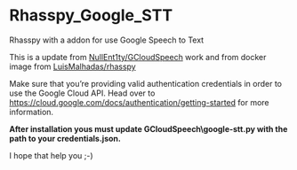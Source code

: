 # Rhasspy_Google_STT
Rhasspy with a addon for use Google Speech to Text

This is a update from [NullEnt1ty/GCloudSpeech](https://github.com/NullEnt1ty/GCloudSpeech) work and from docker image from [LuisMalhadas/rhasspy](https://github.com/LuisMalhadas/rhasspy)

Make sure that you’re providing valid authentication credentials in order to use the Google Cloud API. Head over to https://cloud.google.com/docs/authentication/getting-started for more information.

<b>After installation yous must update GCloudSpeech\google-stt.py with the path to your credentials.json.</b>

I hope that help you ;-)
